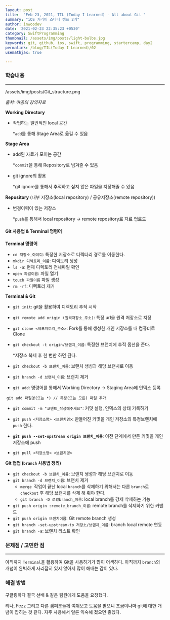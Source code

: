 ```yaml
---
layout: post
title:  "Feb 23, 2021, TIL (Today I Learned) - All about Git "
summary: "iOS 커리어 스타터 캠프 2기"
author: inwoodev
date: '2021-02-23 22:35:23 +0530'
category: SwiftProgramming
thumbnail: /assets/img/posts/light-bulbs.jpg
keywords: git, github, ios, swift, programming, startercamp, day2
permalink: /blog/TIL(Today I Learned)/02
usemathjax: true

---
```


### 학습내용

---

/assets/img/posts/Git_structure.png

*출처: 야곰의 강의자료*

**Working Directory**

- 작업하는 일반적인 local 공간

  *`add`를 통해 Stage Area로 옮길 수 있음

**Stage Area**

- add된 자료가 모이는 공간

  *`commit`을 통해 Repository로 넘겨줄 수 있음

- git ignore의 활용

  *git ignore를 통해서 추적하고 싶지 않은 파일을 지정해줄 수 있음

**Repository** (내부 저장소(local repository) / 공유저장소(remote repository))

- 변경이력이 있는 저장소

  *`push`를 통해서 local repository → remote repository로 자료 업로드

  

#### Git 사용법 & Terminal 명령어

**Terminal 명령어**

- `cd 저장소_아이디`: 특정한 저장소로 디렉터리 경로를 이동한다.
- `mkdir 디렉토리_이름`: 디렉토리 생성
- `ls -a`: 현재 디렉토리 전체파일 확인
- `open 파일이름`: 파일 열기
- `touch 파일이름` 파일 생성
- `rm -rf`: 디렉토리 제거



**Terminal & Git**

- `git init`: git을 활용하여 디렉토리 추적 시작

- `git remote add origin (원격저장소_주소)`: 특정 url을 원격 저장소로 지정 

- `git clone <레포지토리_주소>`:  Fork를 통해 생성한 개인 저장소를 내 컴퓨터로 Clone

- `git checkout -t origin/브랜치_이름`:  특정한 브랜치에 추적 옵션을 준다. 

  *저장소 복제 후 한 번만 하면 된다.

  

- `git checkout -b 브랜치_이름`: 브랜치 생성과 해당 브랜치로 이동

- `git branch -d 브랜치_이름`: 브랜치 제거

- `git add`: 명령어를 통해서 Working Directory → Staging Area에 인덱스 등록

​	 `git add 파일명(또는 *) // 특정(또는 모든) 파일 추가`

- `git commit -m "코멘트_작성해주세요"`: 커밋 실행, 인덱스의 상태 기록하기
- `git push <저장소명> <브랜치명>`:  만들어진 커밋을 개인 저장소의 특정브랜치에 `push` 한다.
- **`git push --set-upstream origin 브랜치_이름`**: 이전 단계에서 만든 커밋을 개인 저장소에 push

- `git pull <저장소명> <브랜치명>`



**Git 협업 (`branch` 사용법 정리)**

- `git checkout -b 브랜치_이름`: 브랜치 생성과 해당 브랜치로 이동
- `git branch -d 브랜치_이름`: 브랜치 제거
  - `merge `작업이 끝난 local `branch`를 삭제하기 위해서는 다른 `branch`로 `checkout` 후 해당 브랜치를 삭제 해 줘야 한다.
  - `git branch -D 로컬branch_이름`: local branch를 강제 삭제하는 기능
- `git push origin :remote_branch_이름`: remote branch를 삭제하기 위한 커맨드
- `git push origin 브랜치이름`: Git remote branch 생성
- `git branch -set-upstream-to 저장소/브랜치_이름`: branch local remote 연동
- `git branch -a`: 브랜치 리스트 확인



### 문제점 / 고민한 점

---

아직까지 `Terminal`을 활용하여 Git을 사용하기가 많이 어색하다. 아직까지 `branch`의 개념이 완벽하게 자리잡혀 있지 않아서 많이 해매는 감이 있다.



### 해결 방법

구글링하다 결국 선배 & 같은 팀원에게 도움을 요청했다.

리나, Fezz 그리고 다른 캠퍼분들께 여쭤보고 도움을 받으니 조금이나마 git에 대한 개념이 잡히는 것 같다. 자주 사용해서 얼른 익숙해 졌으면 좋겠다.













